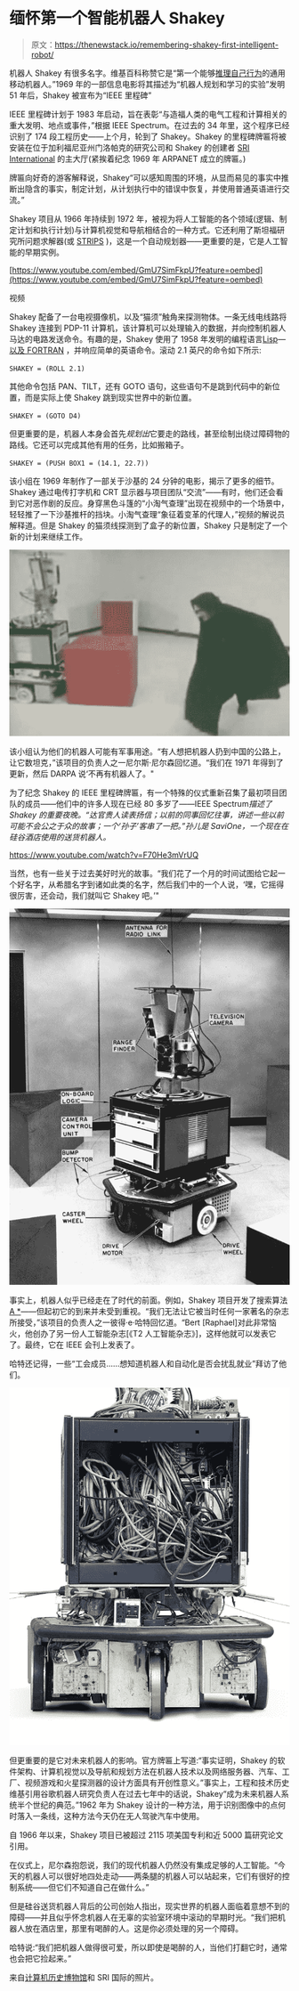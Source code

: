# 缅怀第一个智能机器人 Shakey

> 原文：<https://thenewstack.io/remembering-shakey-first-intelligent-robot/>

机器人 Shakey 有很多名字。维基百科称赞它是“第一个能够[推理自己行为](https://en.wikipedia.org/wiki/Shakey_the_robot)的通用移动机器人。”1969 年的一部信息电影将其描述为“机器人规划和学习的实验”发明 51 年后，Shakey 被宣布为“IEEE 里程碑”

IEEE 里程碑计划于 1983 年启动，旨在表彰“与造福人类的电气工程和计算相关的重大发明、地点或事件，”根据 IEEE Spectrum。在过去的 34 年里，这个程序已经识别了 174 段工程历史——上个月，轮到了 Shakey。Shakey 的里程碑牌匾将被安装在位于加利福尼亚州门洛帕克的研究公司和 Shakey 的创建者 [SRI International](https://www.sri.com/) 的主大厅(紧挨着纪念 1969 年 ARPANET 成立的牌匾。)

牌匾向好奇的游客解释说，Shakey“可以感知周围的环境，从显而易见的事实中推断出隐含的事实，制定计划，从计划执行中的错误中恢复，并使用普通英语进行交流。”

Shakey 项目从 1966 年持续到 1972 年，被视为将人工智能的各个领域(逻辑、制定计划和执行计划)与计算机视觉和导航相结合的一种方式。它还利用了斯坦福研究所问题求解器(或 [STRIPS](https://en.wikipedia.org/wiki/STRIPS) )，这是一个自动规划器——更重要的是，它是人工智能的早期实例。

[https://www.youtube.com/embed/GmU7SimFkpU?feature=oembed](https://www.youtube.com/embed/GmU7SimFkpU?feature=oembed)

视频

Shakey 配备了一台电视摄像机，以及“猫须”触角来探测物体。一条无线电线路将 Shakey 连接到 PDP-11 计算机，该计算机可以处理输入的数据，并向控制机器人马达的电路发送命令。有趣的是，Shakey 使用了 1958 年发明的编程语言[Lisp](http://www.gigamonkeys.com/book/introduction-why-lisp.html)—[以及 FORTRAN](http://www.ai.sri.com/shakey/) ，并响应简单的英语命令。滚动 2.1 英尺的命令如下所示:

`SHAKEY = (ROLL 2.1)`

其他命令包括 PAN、TILT，还有 GOTO 语句，这些语句不是跳到代码中的新位置，而是实际上使 Shakey 跳到现实世界中的新位置。

`SHAKEY = (GOTO D4)`

但更重要的是，机器人本身会首先*规划出*它要走的路线，甚至绘制出绕过障碍物的路线。它还可以完成其他有用的任务，比如搬箱子。

`SHAKEY = (PUSH BOX1 = (14.1, 22.7))`

该小组在 1969 年制作了一部关于沙基的 24 分钟的电影，揭示了更多的细节。Shakey 通过电传打字机和 CRT 显示器与项目团队“交流”——有时，他们还会看到它对恶作剧的反应。身穿黑色斗篷的“小淘气查理”出现在视频中的一个场景中，轻轻推了一下沙基推杆的挡块。小淘气查理“象征着变革的代理人，”视频的解说员解释道。但是 Shakey 的猫须线探测到了盒子的新位置，Shakey 只是制定了一个新的计划来继续工作。

![Shakey vs Gremlin Charlie](img/ad99256c86020c278db86fa0c051677b.png)

该小组认为他们的机器人可能有军事用途。“有人想把机器人扔到中国的公路上，让它数坦克，”该项目的负责人之一尼尔斯·尼尔森回忆道。“我们在 1971 年得到了更新，然后 DARPA 说‘不再有机器人了。"

为了纪念 Shakey 的 IEEE 里程碑牌匾，有一个特殊的仪式重新召集了最初项目团队的成员——他们中的许多人现在已经 80 多岁了——IEEE Spectrum*描述了 Shakey 的重要夜晚。“达官贵人读表扬信；以前的同事回忆往事，讲述一些以前可能不会公之于众的故事；一个‘孙子’客串了一把。”孙儿是 SaviOne，一个现在在硅谷酒店使用的送货机器人。*

https://www.youtube.com/watch?v=F70He3mVrUQ

当然，也有一些关于过去美好时光的故事。“我们花了一个月的时间试图给它起一个好名字，从希腊名字到诸如此类的名字，然后我们中的一个人说，‘嘿，它摇得很厉害，还会动，我们就叫它 Shakey 吧。’"

![](img/045de561b453998169e3fc5959cc6622.png)

事实上，机器人似乎已经走在了时代的前面。例如，Shakey 项目开发了搜索算法[A *](http://theory.stanford.edu/~amitp/GameProgramming/AStarComparison.html)——但起初它的到来并未受到重视。“我们无法让它被当时任何一家著名的杂志所接受，”该项目的负责人之一彼得·e·哈特回忆道。“Bert [Raphael]对此非常恼火，他创办了另一份人工智能杂志[《T2 人工智能杂志》]，这样他就可以发表它了。最终，它在 IEEE 会刊上发表了。

哈特还记得，一些“工会成员……想知道机器人和自动化是否会扰乱就业”拜访了他们。

![Inside SHAKEY (via Computer History Museum) x279.83p-03-03](img/e3d1bab70d077f5f3daea47d7b928720.png)

但更重要的是它对未来机器人的影响。官方牌匾上写道:“事实证明，Shakey 的软件架构、计算机视觉以及导航和规划方法在机器人技术以及网络服务器、汽车、工厂、视频游戏和火星探测器的设计方面具有开创性意义。”事实上，工程和技术历史维基引用谷歌机器人研究负责人在过去七年中的话说，Shakey“成为未来机器人系统半个世纪的典范。”1962 年为 Shakey 设计的一种方法，用于识别图像中的点何时落入一条线，这种方法今天仍在无人驾驶汽车中使用。

自 1966 年以来，Shakey 项目已被超过 2115 项美国专利和近 5000 篇研究论文引用。

在仪式上，尼尔森抱怨说，我们的现代机器人仍然没有集成足够的人工智能。“今天的机器人可以很好地四处走动——两条腿的机器人可以站起来，它们有很好的控制系统——但它们不知道自己在做什么。”

但是硅谷送货机器人背后的公司创始人指出，现实世界的机器人面临着意想不到的障碍——并且似乎怀念机器人在无辜的实验室环境中滚动的早期时光。“我们把机器人放在酒店里，那里有喝醉的人。这是你必须处理的另一个障碍。

哈特说:“我们把机器人做得很可爱，所以即使是喝醉的人，当他们打翻它时，通常也会把它捡起来。”

来自[计算机历史博物馆](http://www.computerhistory.org/revolution/artificial-intelligence-robotics/13/289)和 SRI 国际的照片。

<svg xmlns:xlink="http://www.w3.org/1999/xlink" viewBox="0 0 68 31" version="1.1"><title>Group</title> <desc>Created with Sketch.</desc></svg>